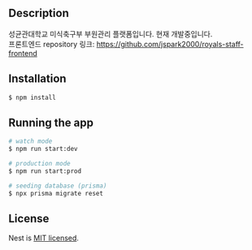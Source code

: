 ## Description

성균관대학교 미식축구부 부원관리 플랫폼입니다. 현재 개발중입니다.<br>
프론트엔드 repository 링크: https://github.com/jspark2000/royals-staff-frontend

## Installation

```bash
$ npm install
```

## Running the app

```bash
# watch mode
$ npm run start:dev

# production mode
$ npm run start:prod

# seeding database (prisma)
$ npx prisma migrate reset
```

## License

Nest is [MIT licensed](LICENSE).
